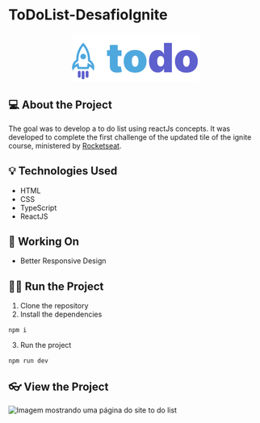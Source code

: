 # ToDoList-DesafioIgnite
<p align="center">
<img src="./src/assets/Logo.svg" alt="Logo To Do List"/>
</p>

## 💻 About the Project
The goal was to develop a to do list using reactJs concepts.
It was developed to complete the first challenge of the updated tile of the ignite course, ministered by [Rocketseat](https://rocketseat.com.br). 

## 💡 Technologies Used 
- HTML
- CSS
- TypeScript
- ReactJS

## 🔧 Working On
- Better Responsive Design

## 👨‍💻 Run the Project
1. Clone the repository
2. Install the dependencies
```console
npm i
```
3. Run the project
```console
npm run dev
```

## 👓 View the Project
<img src="https://i.imgur.com/aUPOavK.png" alt="Imagem mostrando uma página do site to do list"/>
